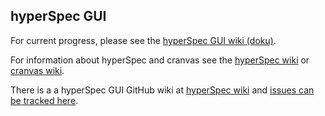 ## hyperSpec GUI

For current progress, please see the [hyperSpec GUI wiki (doku)](http://macnash.telfer.uottawa.ca/hyperspec/doku.php?id=start).

For information about hyperSpec and cranvas see the [hyperSpec wiki](http://rwiki.sciviews.org/doku.php?id=packages:cran:hyperspec) or [cranvas wiki](https://github.com/ggobi/cranvas/wiki).

There is a a hyperSpec GUI GitHub wiki at [hyperSpec wiki](https://github.com/sebble/hyperSpec-GUI/wiki) and [issues can be tracked here](https://github.com/sebble/hyperSpec-GUI/issues).



